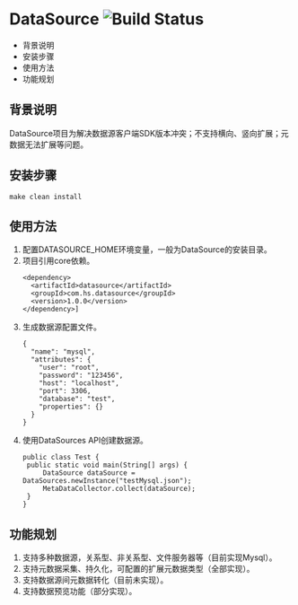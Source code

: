 # DataSource ![Build Status](https://img.shields.io/hexpm/l/plug?color=green)
- 背景说明
- 安装步骤
- 使用方法
- 功能规划

## 背景说明
DataSource项目为解决数据源客户端SDK版本冲突；不支持横向、竖向扩展；元数据无法扩展等问题。
## 安装步骤
    make clean install
## 使用方法
1. 配置DATASOURCE_HOME环境变量，一般为DataSource的安装目录。
2. 项目引用core依赖。
   ```
   <dependency>
     <artifactId>datasource</artifactId>
     <groupId>com.hs.datasource</groupId>
     <version>1.0.0</version>
   </dependency>]
   ```
3. 生成数据源配置文件。
   ```
   {
     "name": "mysql",
     "attributes": {
       "user": "root",
       "password": "123456",
       "host": "localhost",
       "port": 3306,
       "database": "test",
       "properties": {}
     }
   }
   ```
4. 使用DataSources API创建数据源。
   ```
   public class Test {
    public static void main(String[] args) {
        DataSource dataSource = DataSources.newInstance("testMysql.json");
        MetaDataCollector.collect(dataSource);
    }
   }
   ```
## 功能规划
1. 支持多种数据源，关系型、非关系型、文件服务器等（目前实现Mysql）。
2. 支持元数据采集、持久化，可配置的扩展元数据类型（全部实现）。
3. 支持数据源间元数据转化（目前未实现）。
4. 支持数据预览功能（部分实现）。
